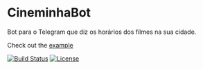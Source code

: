 # CineminhaBot
Bot para o Telegram que diz os horários dos filmes na sua cidade.

Check out the [example](http://i.imgur.com/jKzqPqr.gifv)

[![Build Status](https://travis-ci.org/tegon/cineminha-bot.svg?branch=master)](https://travis-ci.org/tegon/cineminha-bot)
[![License](https://img.shields.io/github/license/tegon/cineminha-bot.svg)](LICENSE)
